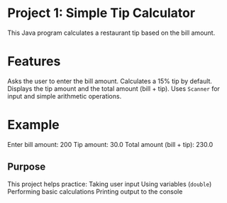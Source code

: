 # Project 1: Simple Tip Calculator

This Java program calculates a restaurant tip based on the bill amount.

# Features
 Asks the user to enter the bill amount.
Calculates a 15% tip by default.
Displays the tip amount and the total amount (bill + tip).
Uses `Scanner` for input and simple arithmetic operations.

# Example
Enter bill amount: 200
Tip amount: 30.0
Total amount (bill + tip): 230.0

## Purpose
This project helps practice:
Taking user input
Using variables (`double`)
Performing basic calculations
Printing output to the console


